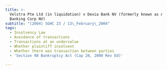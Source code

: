 ```yaml
---
title: >-
  Velstra Pte Ltd (in liquidation) v Dexia Bank NV (formerly known as Artesia
  Banking Corp NV)
subtitle: "[2004] SGHC 23 / 13\_February\_2004"
tags:
  - Insolvency Law
  - Avoidance of transactions
  - Transactions at an undervalue
  - Whether plaintiff insolvent
  - Whether there was transaction between parties
  - 'Section 98 Bankruptcy Act (Cap 20, 2000 Rev Ed)'

---
```


